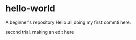 # hello-world
A beginner's repository
Hello all,doing my first commti here.

second trial, making an edit here
